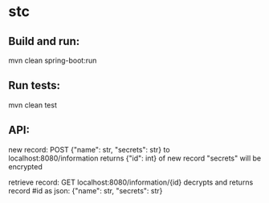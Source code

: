 # stc

## Build and run:
mvn clean spring-boot:run

## Run tests:
mvn clean test

## API:
new record:
POST {"name": str, "secrets": str} to localhost:8080/information
returns {"id": int} of new record
"secrets" will be encrypted

retrieve record:
GET localhost:8080/information/{id}
decrypts and returns record #id as json:
{"name": str, "secrets": str}
